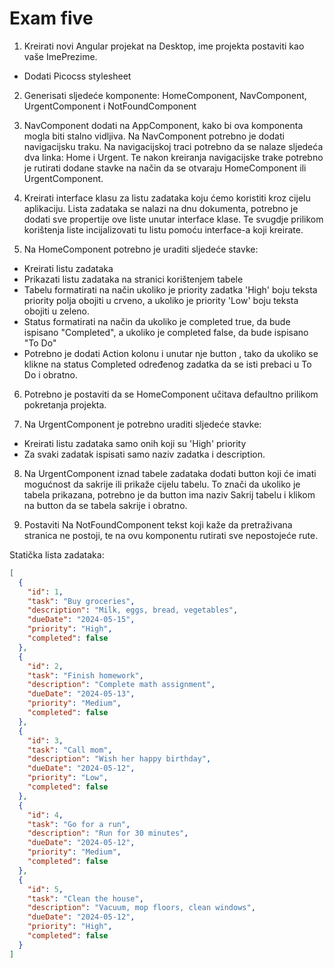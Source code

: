 # Exam five

1. Kreirati novi Angular projekat na Desktop, ime projekta
postaviti kao vaše ImePrezime.
 - Dodati Picocss stylesheet 

2. Generisati sljedeće komponente: HomeComponent,
NavComponent, UrgentComponent i
NotFoundComponent
 
3. NavComponent dodati na AppComponent, kako bi ova
komponenta mogla biti stalno vidljiva. Na NavComponent
potrebno je dodati navigacijsku traku. Na navigacijskoj traci potrebno da se nalaze
sljedeća dva linka: Home i Urgent. Te nakon kreiranja
navigacijske trake potrebno je rutirati dodane stavke na
način da se otvaraju HomeComponent ili
UrgentComponent.
 
4. Kreirati interface klasu za listu zadataka koju ćemo
koristiti kroz cijelu aplikaciju. Lista zadataka se nalazi na
dnu dokumenta, potrebno je dodati sve propertije ove liste
unutar interface klase. Te svugdje prilikom korištenja liste
incijalizovati tu listu pomoću interface-a koji kreirate.
 
5. Na HomeComponent potrebno je uraditi sljedeće stavke:
- Kreirati listu zadataka
- Prikazati listu zadataka na stranici korištenjem tabele
- Tabelu formatirati na način ukoliko je priority zadatka 'High'
 boju teksta priority polja obojiti u crveno, a
ukoliko je priority 'Low' boju teksta obojiti u zeleno.
- Status formatirati na način da ukoliko je completed true,
da bude ispisano "Completed", a ukoliko je completed false,
da bude ispisano "To Do"
- Potrebno je dodati Action kolonu i unutar nje button ,
tako da ukoliko se klikne na status Completed određenog
zadatka da se isti prebaci u To Do i obratno.
 
6. Potrebno je postaviti da se HomeComponent učitava
defaultno prilikom pokretanja projekta.

7.  Na UrgentComponent je potrebno uraditi sljedeće
stavke:
- Kreirati listu zadataka samo onih koji su 'High' priority
- Za svaki zadatak ispisati
samo naziv zadatka i description.
 
8. Na UrgentComponent iznad tabele zadataka dodati
button koji će imati mogućnost da sakrije ili prikaže cijelu
tabelu. To znači da ukoliko je tabela prikazana, potrebno je
da button ima naziv Sakrij tabelu i klikom na button da se
tabela sakrije i obratno.
 
9. Postaviti Na NotFoundComponent tekst
koji kaže da pretraživana stranica ne postoji, te na ovu
komponentu rutirati sve nepostojeće rute.
 
Statička lista zadataka:
```json
[
  {
    "id": 1,
    "task": "Buy groceries",
    "description": "Milk, eggs, bread, vegetables",
    "dueDate": "2024-05-15",
    "priority": "High",
    "completed": false
  },
  {
    "id": 2,
    "task": "Finish homework",
    "description": "Complete math assignment",
    "dueDate": "2024-05-13",
    "priority": "Medium",
    "completed": false
  },
  {
    "id": 3,
    "task": "Call mom",
    "description": "Wish her happy birthday",
    "dueDate": "2024-05-12",
    "priority": "Low",
    "completed": false
  },
  {
    "id": 4,
    "task": "Go for a run",
    "description": "Run for 30 minutes",
    "dueDate": "2024-05-12",
    "priority": "Medium",
    "completed": false
  },
  {
    "id": 5,
    "task": "Clean the house",
    "description": "Vacuum, mop floors, clean windows",
    "dueDate": "2024-05-12",
    "priority": "High",
    "completed": false
  }
]
```
